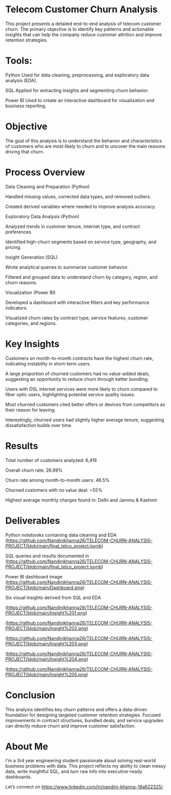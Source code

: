 # Telecom Customer Churn Analysis

This project presents a detailed end-to-end analysis of telecom customer churn. The primary objective is to identify key patterns and actionable insights that can help the company reduce customer attrition and improve retention strategies.

# Tools:

Python Used for data cleaning, preprocessing, and exploratory data analysis (EDA).

SQL Applied for extracting insights and segmenting churn behavior.

Power BI Used to create an interactive dashboard for visualization and business reporting.

# Objective

The goal of this analysis is to understand the behavior and characteristics of customers who are most likely to churn and to uncover the main reasons driving that churn.

# Process Overview

Data Cleaning and Preparation (Python)

Handled missing values, corrected data types, and removed outliers.

Created derived variables where needed to improve analysis accuracy.

Exploratory Data Analysis (Python)

Analyzed trends in customer tenure, internet type, and contract preferences.

Identified high-churn segments based on service type, geography, and pricing.

Insight Generation (SQL)

Wrote analytical queries to summarize customer behavior.

Filtered and grouped data to understand churn by category, region, and churn reasons.

Visualization (Power BI)

Developed a dashboard with interactive filters and key performance indicators.

Visualized churn rates by contract type, service features, customer categories, and regions.

# Key Insights

Customers on month-to-month contracts have the highest churn rate, indicating instability in short-term users.

A large proportion of churned customers had no value-added deals, suggesting an opportunity to reduce churn through better bundling.

Users with DSL internet services were more likely to churn compared to fiber optic users, highlighting potential service quality issues.

Most churned customers cited better offers or devices from competitors as their reason for leaving.

Interestingly, churned users had slightly higher average tenure, suggesting dissatisfaction builds over time.

# Results

Total number of customers analyzed: 6,418

Overall churn rate: 26.99%

Churn rate among month-to-month users: 46.5%

Churned customers with no value deal: ~55%

Highest average monthly charges found in: Delhi and Jammu & Kashmir

# Deliverables

Python notebooks containing data cleaning and EDA (https://github.com/Nandinikhanna26/TELECOM-CHURN-ANALYSIS-PROJECT/blob/main/final_telco_project.ipynb)

SQL queries and results documented in (https://github.com/Nandinikhanna26/TELECOM-CHURN-ANALYSIS-PROJECT/blob/main/final_telco_project.ipynb)

Power BI dashboard image (https://github.com/Nandinikhanna26/TELECOM-CHURN-ANALYSIS-PROJECT/blob/main/Dashboard.png)

Six visual insights derived from SQL and EDA 


(https://github.com/Nandinikhanna26/TELECOM-CHURN-ANALYSIS-PROJECT/blob/main/Insight%201.png)


(https://github.com/Nandinikhanna26/TELECOM-CHURN-ANALYSIS-PROJECT/blob/main/Insight%202.png)


(https://github.com/Nandinikhanna26/TELECOM-CHURN-ANALYSIS-PROJECT/blob/main/Insight%203.png)


(https://github.com/Nandinikhanna26/TELECOM-CHURN-ANALYSIS-PROJECT/blob/main/Insight%204.png)


(https://github.com/Nandinikhanna26/TELECOM-CHURN-ANALYSIS-PROJECT/blob/main/Insight%205.png)



# Conclusion

This analysis identifies key churn patterns and offers a data-driven foundation for designing targeted customer retention strategies. Focused improvements in contract structures, bundled deals, and service upgrades can directly reduce churn and improve customer satisfaction.

# About Me

I'm a 3rd year engineering student passionate about solving real-world business problems with data.
This project reflects my ability to clean messy data, write insightful SQL, and turn raw info into executive-ready dashboards.

Let’s connect on https://www.linkedin.com/in/nandini-khanna-18a622325/

